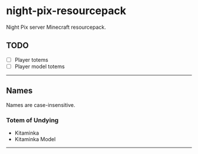 # night-pix-resourcepack
Night Pix server Minecraft resourcepack.
## TODO
- [ ] Player totems
- [ ] Player model totems
___
## Names
Names are case-insensitive.
### Totem of Undying
- Kitaminka
- Kitaminka Model
___